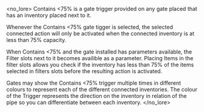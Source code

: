 <no_lore>
Contains <75% is a gate trigger provided on any gate placed that has an inventory placed next to it.

Whenever the Contains <75% gate tigger is selected, the selected connected action will only be activated when the connected inventory is at less than 75% capacity.

When Contains <75% and the gate installed has parameters available, the Filter slots next to it becomes availible as a parameter.
Placing Items in the filter slots allows you check if the inventory has less than 75% of the items selected in filters slots before the resulting action is activated.

Gates may show the Contains <75% trigger multiple times in different colours to represent each of the different connected inventories.
The colour of the Trigger represents the direction on the inventory in relation of the pipe so you can differentiate between each inventory.
</no_lore>